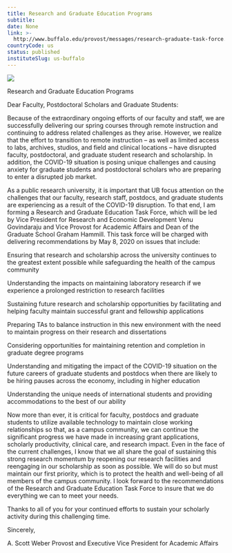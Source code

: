 ```yaml
---
title: Research and Graduate Education Programs
subtitle: 
date: None
link: >-
  http://www.buffalo.edu/provost/messages/research-graduate-task-force.html
countryCode: us
status: published
instituteSlug: us-buffalo
---
```

![](http://www.buffalo.edu/content/shared/www/provost/modules/progress-report-2019/_jcr_content/par/flexmodule.img.209.131.jpg/1578065345135.jpg)

Research and Graduate Education Programs

Dear Faculty, Postdoctoral Scholars and Graduate Students:

Because of the extraordinary ongoing efforts of our faculty and staff, we are successfully delivering our spring courses through remote instruction and continuing to address related challenges as they arise. However, we realize that the effort to transition to remote instruction – as well as limited access to labs, archives, studios, and field and clinical locations – have disrupted faculty, postdoctoral, and graduate student research and scholarship. In addition, the COVID-19 situation is posing unique challenges and causing anxiety for graduate students and postdoctoral scholars who are preparing to enter a disrupted job market.

As a public research university, it is important that UB focus attention on the challenges that our faculty, research staff, postdocs, and graduate students are experiencing as a result of the COVID-19 disruption. To that end, I am forming a Research and Graduate Education Task Force, which will be led by Vice President for Research and Economic Development Venu Govindaraju and Vice Provost for Academic Affairs and Dean of the Graduate School Graham Hammill. This task force will be charged with delivering recommendations by May 8, 2020 on issues that include:

Ensuring that research and scholarship across the university continues to the greatest extent possible while safeguarding the health of the campus community

Understanding the impacts on maintaining laboratory research if we experience a prolonged restriction to research facilities

Sustaining future research and scholarship opportunities by facilitating and helping faculty maintain successful grant and fellowship applications

Preparing TAs to balance instruction in this new environment with the need to maintain progress on their research and dissertations

Considering opportunities for maintaining retention and completion in graduate degree programs

Understanding and mitigating the impact of the COVID-19 situation on the future careers of graduate students and postdocs when there are likely to be hiring pauses across the economy, including in higher education



Understanding the unique needs of international students and providing accommodations to the best of our ability

Now more than ever, it is critical for faculty, postdocs and graduate students to utilize available technology to maintain close working relationships so that, as a campus community, we can continue the significant progress we have made in increasing grant applications, scholarly productivity, clinical care, and research impact. Even in the face of the current challenges, I know that we all share the goal of sustaining this strong research momentum by reopening our research facilities and reengaging in our scholarship as soon as possible. We will do so but must maintain our first priority, which is to protect the health and well-being of all members of the campus community. I look forward to the recommendations of the Research and Graduate Education Task Force to insure that we do everything we can to meet your needs.

Thanks to all of you for your continued efforts to sustain your scholarly activity during this challenging time.

Sincerely,

A. Scott Weber Provost and Executive Vice President for Academic Affairs